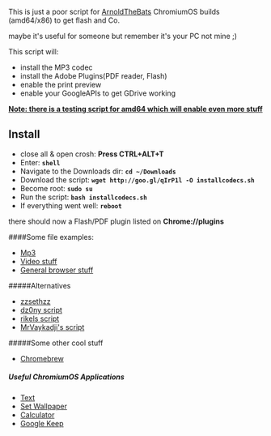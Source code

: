 This is just a poor script for [ArnoldTheBats](http://arnoldthebat.co.uk/wordpress/chromium-os/) ChromiumOS builds (amd64/x86) to get flash and Co.

maybe it's useful for someone but remember it's your PC not mine ;)

This script will:

* install the MP3 codec
* install the Adobe Plugins(PDF reader, Flash)
* enable the print preview
* enable your GoogleAPIs to get GDrive working

**[Note: there is a testing script for amd64 which will enable even more stuff](https://github.com/sixsixfive/chromiumos/tree/master/testing)**

## Install

* close all & open crosh: **Press CTRL+ALT+T**
* Enter: **`shell`**
* Navigate to the Downloads dir: **`cd ~/Downloads`**
* Download the script: **`wget http://goo.gl/qIrP1l -O installcodecs.sh`**
* Become root: **`sudo su`**
* Run the script: **`bash installcodecs.sh`**
* If everything went well: **`reboot`**

there should now a Flash/PDF plugin listed on **Chrome://plugins**

####Some file examples:

* [Mp3](https://archive.org/details/testmp3testfile)
* [Video stuff](http://www.quirksmode.org/html5/tests/video.html)
* [General browser stuff](http://html5test.com/)

#####Alternatives
* [zzsethzz](http://zzsethzz.blogspot.co.uk/p/blog-page_2456.html)
* [dz0ny script](https://gist.github.com/dz0ny/3065781)
* [rikels script](https://gist.github.com/rikels/4031126)
* [MrVaykadji's script](https://github.com/MrVaykadji/misc/tree/master/ChromiumOS/mp3-flash-pdf)

#####Some other cool stuff
* [Chromebrew](https://github.com/skycocker/chromebrew)

##### Useful ChromiumOS Applications
* [Text](https://chrome.google.com/webstore/detail/text/mmfbcljfglbokpmkimbfghdkjmjhdgbg)
* [Set Wallpaper](https://chrome.google.com/webstore/detail/set-image-as-wallpaper-in/lbockjjhgkknbepadjhfcilapfmebckf)
* [Calculator](https://chrome.google.com/webstore/detail/calculator/joodangkbfjnajiiifokapkpmhfnpleo)
* [Google Keep](https://chrome.google.com/webstore/detail/google-keep/hmjkmjkepdijhoojdojkdfohbdgmmhki)
